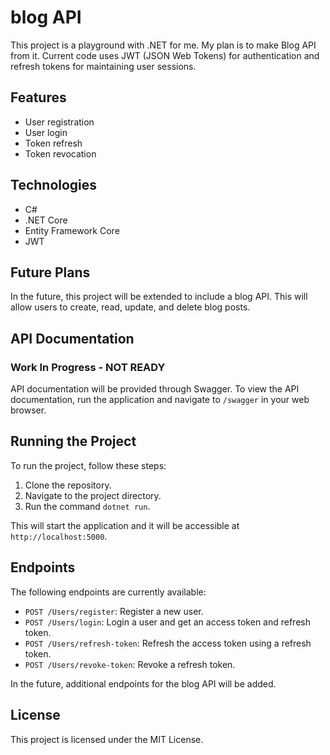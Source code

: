 ﻿# blog API

This project is a playground with .NET for me. My plan is to make Blog API from it. Current code uses JWT (JSON Web Tokens) for authentication and refresh tokens for maintaining user sessions.

## Features

- User registration
- User login
- Token refresh
- Token revocation

## Technologies

- C#
- .NET Core
- Entity Framework Core
- JWT

## Future Plans

In the future, this project will be extended to include a blog API. This will allow users to create, read, update, and delete blog posts.

## API Documentation
### Work In Progress - NOT READY

API documentation will be provided through Swagger. To view the API documentation, run the application and navigate to `/swagger` in your web browser.

## Running the Project

To run the project, follow these steps:

1. Clone the repository.
2. Navigate to the project directory.
3. Run the command `dotnet run`.

This will start the application and it will be accessible at `http://localhost:5000`.

## Endpoints

The following endpoints are currently available:

- `POST /Users/register`: Register a new user.
- `POST /Users/login`: Login a user and get an access token and refresh token.
- `POST /Users/refresh-token`: Refresh the access token using a refresh token.
- `POST /Users/revoke-token`: Revoke a refresh token.

In the future, additional endpoints for the blog API will be added.

## License

This project is licensed under the MIT License.